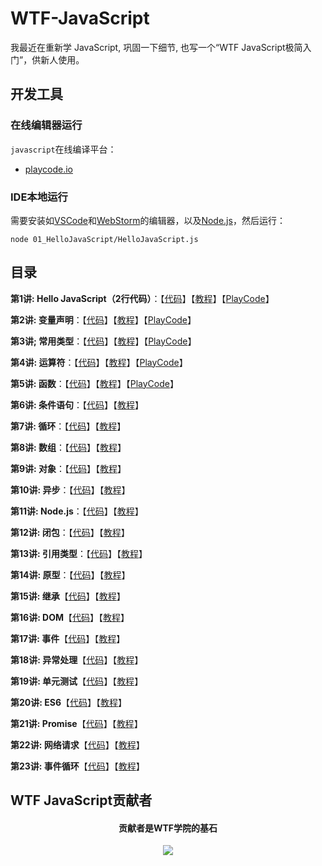 # WTF-JavaScript
我最近在重新学 JavaScript, 巩固一下细节, 也写一个“WTF JavaScript极简入门”，供新人使用。

## 开发工具
### 在线编辑器运行

`javascript`在线编译平台：
* [playcode.io](https://playcode.io)

### IDE本地运行

需要安装如[VSCode](https://code.visualstudio.com/download)和[WebStorm](https://www.jetbrains.com/webstorm/)的编辑器，以及[Node.js](https://nodejs.org/zh-cn/download/)，然后运行：

```shell
node 01_HelloJavaScript/HelloJavaScript.js
```

## 目录
**第1讲: Hello JavaScript（2行代码）**：【[代码](https://github.com/WTFAcademy/WTF-JavaScript/blob/main/01_HelloJavaScript/HelloJavaScript.js)】【[教程](https://github.com/WTFAcademy/WTF-JavaScript/tree/main/01_HelloJavaScript/readme.md)】【[PlayCode](https://playcode.io/1051873)】

**第2讲: 变量声明**：【[代码](https://github.com/WTFAcademy/WTF-JavaScript/blob/main/02_Declaration/Declaration.js)】【[教程](https://github.com/WTFAcademy/WTF-JavaScript/tree/main/02_Declaration/readme.md)】【[PlayCode](https://playcode.io/1058216)】

**第3讲; 常用类型**：【[代码](https://github.com/WTFAcademy/WTF-JavaScript/blob/main/03_CommonTypes/CommonTypes.js)】【[教程](https://github.com/WTFAcademy/WTF-JavaScript/tree/main/03_CommonTypes/readme.md)】【[PlayCode](https://playcode.io/1059248)】

**第4讲: 运算符**：【[代码](https://github.com/WTFAcademy/WTF-JavaScript/blob/main/04_Operators/Operators.js)】【[教程](https://github.com/WTFAcademy/WTF-JavaScript/tree/main/04_Operators/readme.md)】【[PlayCode](https://playcode.io/1061414)】

**第5讲: 函数**：【[代码](https://github.com/WTFAcademy/WTF-JavaScript/blob/main/05_Function/Function.js)】【[教程](https://github.com/WTFAcademy/WTF-JavaScript/tree/main/05_Function/readme.md)】【[PlayCode](https://playcode.io/1109558)】

**第6讲: 条件语句**：【[代码](https://github.com/WTFAcademy/WTF-JavaScript/blob/main/06_Condition/Condition.js)】【[教程](https://github.com/WTFAcademy/WTF-JavaScript/tree/main/06_Condition/readme.md)】

**第7讲: 循环**：【[代码](https://github.com/WTFAcademy/WTF-JavaScript/blob/main/07_Loop/Loop.js)】【[教程](https://github.com/WTFAcademy/WTF-JavaScript/tree/main/07_Loop/readme.md)】

**第8讲: 数组**：【[代码](https://github.com/WTFAcademy/WTF-JavaScript/blob/main/08_Array/Array.js)】【[教程](https://github.com/WTFAcademy/WTF-JavaScript/tree/main/08_Array/readme.md)】

**第9讲: 对象**：【[代码](https://github.com/WTFAcademy/WTF-JavaScript/blob/main/09_Object/Object.js)】【[教程](https://github.com/WTFAcademy/WTF-JavaScript/tree/main/09_Object/readme.md)】

**第10讲: 异步**：【[代码](https://github.com/WTFAcademy/WTF-JavaScript/blob/main/10_Async)】【[教程](https://github.com/WTFAcademy/WTF-JavaScript/tree/main/10_Async/readme.md)】

**第11讲: Node.js**：【[代码](https://github.com/WTFAcademy/WTF-JavaScript/blob/main/11_Node)】【[教程](https://github.com/WTFAcademy/WTF-JavaScript/tree/main/11_Node/readme.md)】

**第12讲: 闭包**：【[代码](https://github.com/WTFAcademy/WTF-JavaScript/blob/main/12_Closure)】【[教程](https://github.com/WTFAcademy/WTF-JavaScript/tree/main/12_Closure/readme.md)】

**第13讲: 引用类型**：【[代码](https://github.com/WTFAcademy/WTF-JavaScript/blob/main/13_Reference)】【[教程](https://github.com/WTFAcademy/WTF-JavaScript/tree/main/13_Reference/readme.md)】

**第14讲: 原型**：【[代码](https://github.com/WTFAcademy/WTF-JavaScript/blob/main/14_Prototype)】【[教程](https://github.com/WTFAcademy/WTF-JavaScript/tree/main/14_Prototype/readme.md)】

**第15讲: 继承**【[代码](https://github.com/WTFAcademy/WTF-JavaScript/blob/main/15_Inheritance)】【[教程](https://github.com/WTFAcademy/WTF-JavaScript/tree/main/15_Inheritance/readme.md)】

**第16讲: DOM**【[代码](https://github.com/WTFAcademy/WTF-JavaScript/blob/main/16_DOM)】【[教程](https://github.com/WTFAcademy/WTF-JavaScript/tree/main/16_DOM/readme.md)】

**第17讲: 事件**【[代码](https://github.com/WTFAcademy/WTF-JavaScript/blob/main/17_Event)】【[教程](https://github.com/WTFAcademy/WTF-JavaScript/tree/main/17_Event/readme.md)】

**第18讲: 异常处理**【[代码](https://github.com/WTFAcademy/WTF-JavaScript/blob/main/18_Error)】【[教程](https://github.com/WTFAcademy/WTF-JavaScript/tree/main/18_Error/readme.md)】

**第19讲: 单元测试**【[代码](https://github.com/WTFAcademy/WTF-JavaScript/blob/main/19_UnitTest)】【[教程](https://github.com/WTFAcademy/WTF-JavaScript/tree/main/19_UnitTest/readme.md)】

**第20讲: ES6**【[代码](https://github.com/WTFAcademy/WTF-JavaScript/blob/main/20_ES6)】【[教程](https://github.com/WTFAcademy/WTF-JavaScript/tree/main/20_ES6/readme.md)】

**第21讲: Promise**【[代码](https://github.com/WTFAcademy/WTF-JavaScript/blob/main/21_Promise)】【[教程](https://github.com/WTFAcademy/WTF-JavaScript/tree/main/21_Promise/readme.md)】

**第22讲: 网络请求**【[代码](https://github.com/WTFAcademy/WTF-JavaScript/blob/main/22_Network)】【[教程](https://github.com/WTFAcademy/WTF-JavaScript/tree/main/22_Network/readme.md)】

**第23讲: 事件循环**【[代码](https://github.com/WTFAcademy/WTF-JavaScript/blob/main/23_EventLoop)】【[教程](https://github.com/WTFAcademy/WTF-JavaScript/tree/main/23_EventLoop/readme.md)】

## WTF JavaScript贡献者
<div align="center">
  <h4 align="center">
    贡献者是WTF学院的基石
  </h4>
  <a href="https://github.com/WTFAcademy/WTF-JavaScript/graphs/contributors">
    <img src="https://contrib.rocks/image?repo=WTFAcademy/WTF-JavaScript" />
  </a>
</div>
